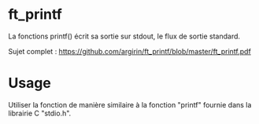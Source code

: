 # ft_printf

La fonctions printf() écrit sa sortie sur stdout, le flux de sortie standard.

Sujet complet : https://github.com/argirin/ft_printf/blob/master/ft_printf.pdf

# Usage

Utiliser la fonction de manière similaire à la fonction "printf" fournie dans la librairie C "stdio.h".
